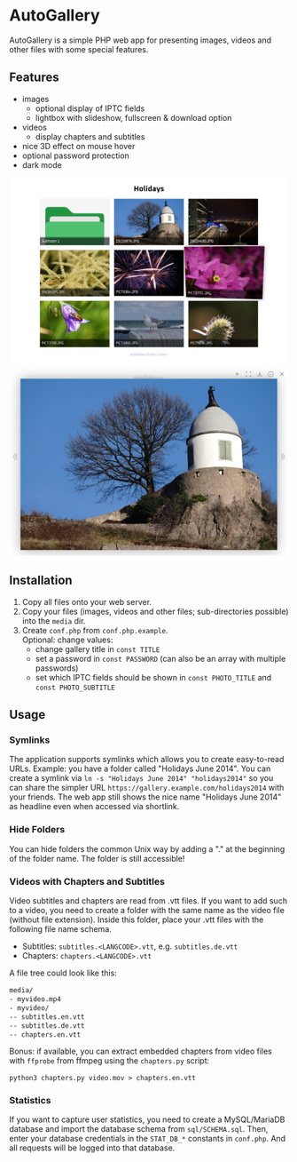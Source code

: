 # AutoGallery
AutoGallery is a simple PHP web app for presenting images, videos and other files with some special features.

## Features
- images
  - optional display of IPTC fields
  - lightbox with slideshow, fullscreen & download option
- videos
  - display chapters and subtitles
- nice 3D effect on mouse hover
- optional password protection
- dark mode

![Gallery](.github/gallery.png)
![Lightbox](.github/lightbox.png)

## Installation
1. Copy all files onto your web server.
2. Copy your files (images, videos and other files; sub-directories possible) into the `media` dir.
3. Create `conf.php` from `conf.php.example`.  
   Optional: change values:
   - change gallery title in `const TITLE`
   - set a password in `const PASSWORD` (can also be an array with multiple passwords)
   - set which IPTC fields should be shown in `const PHOTO_TITLE` and `const PHOTO_SUBTITLE`

## Usage
### Symlinks
The application supports symlinks which allows you to create easy-to-read URLs. Example: you have a folder called "Holidays June 2014". You can create a symlink via `ln -s "Holidays June 2014" "holidays2014"` so you can share the simpler URL `https://gallery.example.com/holidays2014` with your friends. The web app still shows the nice name "Holidays June 2014" as headline even when accessed via shortlink.

### Hide Folders
You can hide folders the common Unix way by adding a "." at the beginning of the folder name. The folder is still accessible!

### Videos with Chapters and Subtitles
Video subtitles and chapters are read from .vtt files. If you want to add such to a video, you need to create a folder with the same name as the video file (without file extension). Inside this folder, place your .vtt files with the following file name schema.
- Subtitles: `subtitles.<LANGCODE>.vtt`, e.g. `subtitles.de.vtt`
- Chapters: `chapters.<LANGCODE>.vtt`

A file tree could look like this:
```
media/
- myvideo.mp4
- myvideo/
-- subtitles.en.vtt
-- subtitles.de.vtt
-- chapters.en.vtt
```

Bonus: if available, you can extract embedded chapters from video files with `ffprobe` from ffmpeg using the `chapters.py` script:
```
python3 chapters.py video.mov > chapters.en.vtt
```

### Statistics
If you want to capture user statistics, you need to create a MySQL/MariaDB database and import the database schema from `sql/SCHEMA.sql`. Then, enter your database credentials in the `STAT_DB_*` constants in `conf.php`. And all requests will be logged into that database.
